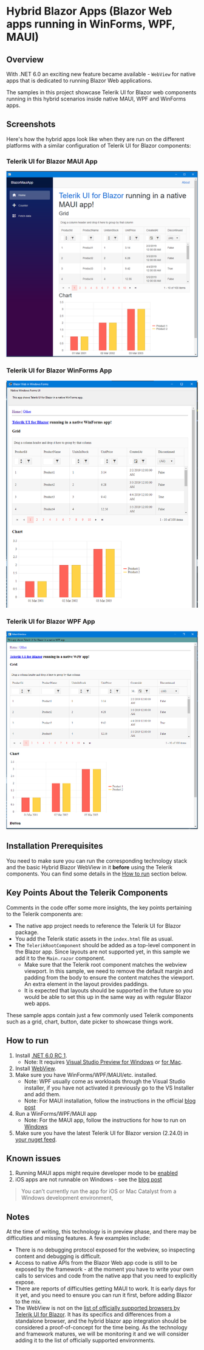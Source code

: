 # Hybrid Blazor Apps (Blazor Web apps running in WinForms, WPF, MAUI)

## Overview

With .NET 6.0 an exciting new feature became available - `WebView` for native apps that is dedicated to running Blazor Web applications.

The samples in this project showcase Telerik UI for Blazor web components running in this hybrid scenarios inside native MAUI, WPF and WinForms apps.

## Screenshots

Here's how the hybrid apps look like when they are run on the different platforms with a similar configuration of Telerik UI for Blazor components:

### Telerik UI for Blazor MAUI App

![blazor-maui-app](screenshots/blazor-maui-app.png)

### Telerik UI for Blazor WinForms App

![blazor-winforms-app](screenshots/blazor-winforms-app.png)
### Telerik UI for Blazor WPF App

![blazor-wpf-app](screenshots/blazor-wpf-app.png)

## Installation Prerequisites

You need to make sure you can run the corresponding technology stack and the basic Hybrid Blazor WebView in it **before** using the Telerik components. You can find some details in the [How to run](#how-to-run) section below.

## Key Points About the Telerik Components

Comments in the code offer some more insights, the key points pertaining to the Telerik components are:
* The native app project needs to reference the Telerik UI for Blazor package.
* You add the Telerik static assets in the `index.html` file as usual.
* The `TelerikRootComponent` should be added as a top-level component in the Blazor app. Since layouts are not supported yet, in this sample we add it to the `Main.razor` component.
    * Make sure that the Telerik root component matches the webview viewport. In this sample, we need to remove the default margin and padding from the body to ensure the content matches the viewport. An extra element in the layout provides paddings.
    * It is expected that layouts should be supported in the future so you would be able to set this up in the same way as with regular Blazor web apps.

These sample apps contain just a few commonly used Telerik components such as a grid, chart, button, date picker to showcase things work.

## How to run

1. Install [.NET 6.0 RC 1](https://devblogs.microsoft.com/aspnet/asp-net-core-updates-in-net-6-rc-1/).
    * Note: It requires <a href="http://visualstudio.com/preview" target="_blank">Visual Studio Preview for Windows</a> or <a href="https://docs.microsoft.com/visualstudio/releasenotes/vs2019-mac-preview-relnotes" target="_blank">for Mac</a>.
1. Install [WebView](https://devblogs.microsoft.com/aspnet/asp-net-core-updates-in-net-6-preview-3/#blazorwebview-controls-for-wpf-windows-forms).
1. Make sure you have WinForms/WPF/MAUI/etc. installed.
    * Note: WPF usually come as workloads through the Visual Studio installer, if you have not activated it previously go to the VS Installer and add them.
    * Note: For MAUI installation, follow the instructions in the official [blog post](https://devblogs.microsoft.com/aspnet/asp-net-core-updates-in-net-6-preview-4/#net-maui-blazor-apps)
1. Run a WinForms/WPF/MAUI app
    * Note: For the MAUI app, follow the instructions for how to run on [Windows](https://devblogs.microsoft.com/aspnet/asp-net-core-updates-in-net-6-preview-4/#windows)
1. Make sure you have the latest Telerik UI for Blazor version (2.24.0) in [your nuget feed](https://docs.telerik.com/blazor-ui/installation/nuget).

## Known issues

1. Running MAUI apps might require developer mode to be [enabled](https://stackoverflow.com/questions/36324300/ensure-that-target-device-has-developer-mode-enabled-could-not-obtain-a-develop)
1. iOS apps are not runnable on Windows - see the [blog post](https://devblogs.microsoft.com/aspnet/asp-net-core-updates-in-net-6-preview-4/#ios-and-mac-catalyst)
> You can’t currently run the app for iOS or Mac Catalyst from a Windows development environment,


## Notes

At the time of writing, this technology is in preview phase, and there may be difficulties and missing features. A few examples include:

* There is no debugging protocol exposed for the webview, so inspecting content and debugging is difficult.
* Access to native APIs from the Blazor Web app code is still to be exposed by the framework - at the moment you have to write your own calls to services and code from the native app that you need to explicitly expose.
* There are reports of difficulties getting MAUI to work. It is early days for it yet, and you need to ensure you can run it first, before adding Blazor to the mix.
* The WebView is not on the [list of officially supported browsers by Telerik UI for Blazor](https://docs.telerik.com/blazor-ui/browser-support). It has its specifics and differences from a standalone browser, and the hybrid blazor app integration should be considered a proof-of-concept for the time being. As the technology and framework matures, we will be monitoring it and we will consider adding it to the list of officially supported environments.
